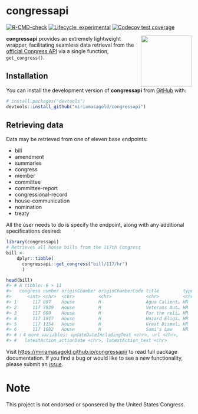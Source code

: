 
<!-- README.md is generated from README.Rmd. Please edit that file -->

# congressapi

<!-- badges: start -->

[![R-CMD-check](https://github.com/miriamasagold/congressapi/actions/workflows/R-CMD-check.yaml/badge.svg)](https://github.com/miriamasagold/congressapi/actions/workflows/R-CMD-check.yaml)
[![Lifecycle:
experimental](https://img.shields.io/badge/lifecycle-experimental-orange.svg)](https://lifecycle.r-lib.org/articles/stages.html#experimental)
[![Codecov test
coverage](https://codecov.io/gh/miriamasagold/congressapi/branch/main/graph/badge.svg)](https://app.codecov.io/gh/miriamasagold/congressapi?branch=main)
<!-- badges: end -->
<img src='man/figures/logo.svg' align="right" height="138.5" />

**congressapi** provides an extremely lightweight wrapper, facilitating
seamless data retrieval from the [official Congress
API](https://api.congress.gov/) via a single function, `get_congress()`.

## Installation

You can install the development version of **congressapi** from
[GitHub](https://github.com/) with:

``` r
# install.packages("devtools")
devtools::install_github("miriamasagold/congressapi")
```

## Retrieving data

Data may be retrieved from one of eleven base endpoints:

- bill
- amendment
- summaries
- congress
- member
- committee
- committee-report
- congressional-record
- house-communication
- nomination
- treaty

All the user needs to do is specify the endpoint, along with any
additional specifications desired:

``` r
library(congressapi)
# Retrieves all house bills from the 117th Congress
bill <- 
    dplyr::tibble(
      congressapi::get_congress("bill/117/hr")
      )

head(bill)
#> # A tibble: 6 × 11
#>   congress number originChamber originChamberCode title         type  updateDate
#>      <int> <chr>  <chr>         <chr>             <chr>         <chr> <chr>     
#> 1      117 897    House         H                 Agua Calient… HR    2023-03-09
#> 2      117 7939   House         H                 Veterans Aut… HR    2023-08-02
#> 3      117 680    House         H                 For the reli… HR    2023-03-08
#> 4      117 1917   House         H                 Hazard Eligi… HR    2023-03-09
#> 5      117 1154   House         H                 Great Dismal… HR    2023-03-09
#> 6      117 1082   House         H                 Sami's Law    HR    2023-08-25
#> # ℹ 4 more variables: updateDateIncludingText <chr>, url <chr>,
#> #   latestAction_actionDate <chr>, latestAction_text <chr>
```

Visit <https://miriamasagold.github.io/congressapi/> to read full
package documentation. If you find a bug or would like to see a new
functionality, please submit an
[issue](https://github.com/miriamasagold/congressapi/issues).

# Note

This project is not endorsed or sponsered by the United States Congress.

